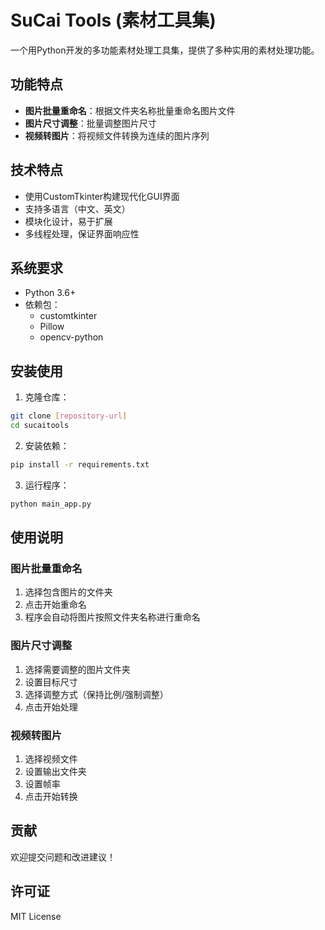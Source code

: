# SuCai Tools (素材工具集)

一个用Python开发的多功能素材处理工具集，提供了多种实用的素材处理功能。

## 功能特点

- **图片批量重命名**：根据文件夹名称批量重命名图片文件
- **图片尺寸调整**：批量调整图片尺寸
- **视频转图片**：将视频文件转换为连续的图片序列

## 技术特点

- 使用CustomTkinter构建现代化GUI界面
- 支持多语言（中文、英文）
- 模块化设计，易于扩展
- 多线程处理，保证界面响应性

## 系统要求

- Python 3.6+
- 依赖包：
  - customtkinter
  - Pillow
  - opencv-python

## 安装使用

1. 克隆仓库：
```bash
git clone [repository-url]
cd sucaitools
```

2. 安装依赖：
```bash
pip install -r requirements.txt
```

3. 运行程序：
```bash
python main_app.py
```

## 使用说明

### 图片批量重命名
1. 选择包含图片的文件夹
2. 点击开始重命名
3. 程序会自动将图片按照文件夹名称进行重命名

### 图片尺寸调整
1. 选择需要调整的图片文件夹
2. 设置目标尺寸
3. 选择调整方式（保持比例/强制调整）
4. 点击开始处理

### 视频转图片
1. 选择视频文件
2. 设置输出文件夹
3. 设置帧率
4. 点击开始转换

## 贡献

欢迎提交问题和改进建议！

## 许可证

MIT License